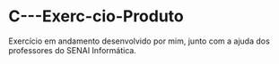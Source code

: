 # C---Exerc-cio-Produto
Exercício em andamento desenvolvido por mim, junto com a ajuda dos professores do SENAI Informática.

